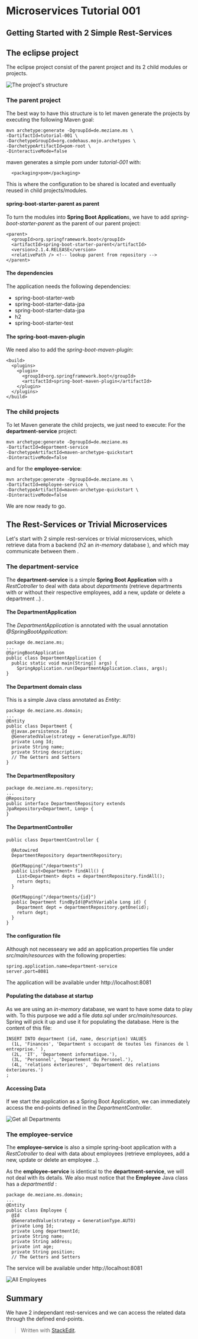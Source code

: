 
# Microservices Tutorial 001
## Getting Started with 2 Simple Rest-Services

##  The eclipse project
The eclipse project consist of the parent project and its 2 child modules or projects.

![The project's structure](images/project-structure.png)

###  The parent project
The best way to have this structure is to let maven generate the projects by executing the following Maven goal: 
```
mvn archetype:generate -DgroupId=de.meziane.ms \ 
-DartifactId=tutorial-001 \
-DarchetypeGroupId=org.codehaus.mojo.archetypes \
-DarchetypeArtifactId=pom-root \
-DinteractiveMode=false
```
maven generates a simple pom under *tutorial-001* with:
```
  <packaging>pom</packaging>
``` 
This is where the configuration to be shared is located and eventually reused in child projects/modules.
#### spring-boot-starter-parent as parent
To turn the modules into **Spring Boot Application**s, we have to add *spring-boot-starter-parent* as the parent of our parent project:
```
<parent>
  <groupId>org.springframework.boot</groupId>
  <artifactId>spring-boot-starter-parent</artifactId>
  <version>2.1.4.RELEASE</version>
  <relativePath /> <!-- lookup parent from repository -->
</parent>
```
#### The dependencies
The application needs the following dependencies:
 - spring-boot-starter-web 
 - spring-boot-starter-data-jpa
 - spring-boot-starter-data-jpa
 - h2
 - spring-boot-starter-test
#### The spring-boot-maven-plugin
We need also to add the *spring-boot-maven-plugin*:
```
<build>
  <plugins>
    <plugin>
      <groupId>org.springframework.boot</groupId>
      <artifactId>spring-boot-maven-plugin</artifactId>
    </plugin>
  </plugins>
</build>
```
### The child projects
To let Maven generate the child projects, we just need to execute:
For the **department-service** project:
```
mvn archetype:generate -DgroupId=de.meziane.ms 
-DartifactId=department-service 
-DarchetypeArtifactId=maven-archetype-quickstart 
-DinteractiveMode=false
```
and for the **employee-service**: 
```
mvn archetype:generate -DgroupId=de.meziane.ms \
-DartifactId=employee-service \
-DarchetypeArtifactId=maven-archetype-quickstart \
-DinteractiveMode=false
```
We are now ready to go.

## The Rest-Services or Trivial Microservices
Let's start with 2 simple rest-services or trivial microservices, which retrieve data from a backend (h2 an *in-memory* database ), and which may communicate between them . 
### The department-service
The **department-service** is a simple **Spring Boot Application** with a *RestCotroller* to deal with data about *departments* (retrieve departments with or without their respective employees, add a new, update or delete a department ..) . 
#### The DepartmentApplication
The *DepartmentApplication* is annotated with the usual annotation *@SpringBootApplication*: 
```
package de.meziane.ms;
...
@SpringBootApplication
public class DepartmentApplication {
  public static void main(String[] args) {
    SpringApplication.run(DepartmentApplication.class, args);
}
```
#### The Department domain class
This is a simple Java class annotated as *Entity*:
```
package de.meziane.ms.domain;
...
@Entity
public class Department {
  @javax.persistence.Id
  @GeneratedValue(strategy = GenerationType.AUTO)
  private Long Id;
  private String name;
  private String description;
  // The Getters and Setters
}
```
#### The DepartmentRepository
```
package de.meziane.ms.repository;
...
@Repository
public interface DepartmentRepository extends JpaRepository<Department, Long> {
}
```  
#### The DepartmentController
```
public class DepartmentController {

  @Autowired
  DepartmentRepository departmentRepository;	

  @GetMapping("/departments")
  public List<Department> findAll() {
    List<Department> depts = departmentRepository.findAll();
    return depts;
  }
	
  @GetMapping("/departments/{id}")
  public Department findById(@PathVariable Long id) {
    Department dept = departmentRepository.getOne(id); 
    return dept;
  }
}
```
#### The configuration file
Although not necesseary we add an application.properties file under *src/main/resources* with the following properties:
```
spring.application.name=department-service
server.port=8081
```
The application will be available under http://localhost:8081  
#### Populating the database at startup
As we are using an *in-memory* database, we want to have some data to play with. To this purpose we add a file *data.sql* under *src/main/resources*. Spring will pick it up and use it for populating the database. Here is the content of this file:
```
INSERT INTO department (id, name, description) VALUES
  (1L, 'Finances', 'Department s occupant de toutes les finances de l entreprise.' ),
  (2L, 'IT', 'Departement informatique.'),
  (3L, 'Personnel', 'Departement du Personel.'),
  (4L, 'relations éxterieures', 'Departement des relations éxterieures.')
;  
```
#### Accessing Data 
If we start the application as a Spring Boot Application, we can immediately access the end-points defined in the *DepartmentController*. 

![Get all Departments](images/findAlldepartments.png?raw=true)
### The employee-service
The **employee-service** is also a simple spring-boot application with a *RestCotroller* to deal with data about employees (retrieve employees, add a new, update or delete an employee ..). 

As the **employee-service** is identical to the **department-service**, we will not deal with its details.
We also must notice that the **Employee** Java class has a *departmentId* :
```
package de.meziane.ms.domain;
...
@Entity
public class Employee {
  @Id
  @GeneratedValue(strategy = GenerationType.AUTO)
  private Long Id;
  private Long departmentId;
  private String name;
  private String address;
  private int age;
  private String position;
  // The Getters and Setters
```
The service will be available under  http://localhost:8081


![All Employees](images/findAllEmployees.png?raw=true)
## Summary 
We have 2 independant rest-services and we can access the related data through the defined end-points.
> Written with [StackEdit](https://stackedit.io/).
<!--stackedit_data:
eyJoaXN0b3J5IjpbMTIwMTYwMjE0MiwtMTMzMzkyNTE0NiwyMT
M5NzgxMDRdfQ==
-->